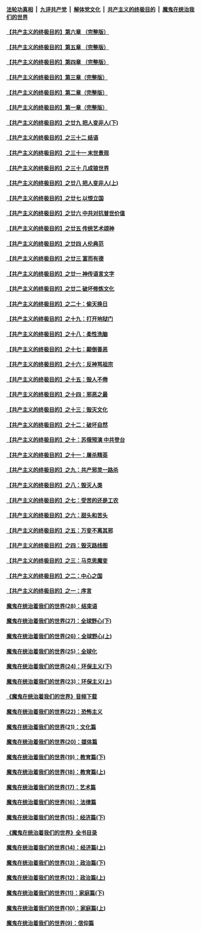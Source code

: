 

####  [法轮功真相](../../../../basic/blob/master/README.md?t=04032130) &nbsp;|&nbsp; [九评共产党](../../../../9ping.md/blob/master/README.md?t=04032130) &nbsp;|&nbsp; [解体党文化](../../../../jtdwh.md/blob/master/README.md?t=04032130)  &nbsp;|&nbsp; [共产主义的终极目的](../../../../gczydzjmd.md/blob/master/README.md?t=04032130) &nbsp;|&nbsp; [魔鬼在统治我们的世界](../../../../mgztzwmdsj.md/blob/master/README.md?t=04032130) 

#### [【共产主义的终极目的】第六章 （完整版）](../pages/nsc422/n11428913.md?t=04032130) 

#### [【共产主义的终极目的】第五章 （完整版）](../pages/nsc422/n11428912.md?t=04032130) 

#### [【共产主义的终极目的】第四章 （完整版）](../pages/nsc422/n11428907.md?t=04032130) 

#### [【共产主义的终极目的】第三章（完整版）](../pages/nsc422/n11428848.md?t=04032130) 

#### [【共产主义的终极目的】第二章（完整版）](../pages/nsc422/n11428831.md?t=04032130) 

#### [【共产主义的终极目的】第一章（完整版）](../pages/nsc422/n11417651.md?t=04032130) 

#### [【共产主义的终极目的】之廿九 把人变非人(下)](../pages/nsc422/n11344140.md?t=04032130) 

#### [【共产主义的终极目的】之三十二 结语](../pages/nsc422/n11360535.md?t=04032130) 

#### [【共产主义的终极目的】之三十一 末世景观](../pages/nsc422/n11351129.md?t=04032130) 

#### [【共产主义的终极目的】之三十 几成狼世界](../pages/nsc422/n11348280.md?t=04032130) 

#### [【共产主义的终极目的】之廿八 把人变非人(上)](../pages/nsc422/n11340492.md?t=04032130) 

#### [【共产主义的终极目的】之廿七 以恨立国](../pages/nsc422/n11336944.md?t=04032130) 

#### [【共产主义的终极目的】之廿六 中共对抗普世价值](../pages/nsc422/n11324785.md?t=04032130) 

#### [【共产主义的终极目的】之廿五 传统艺术颂神](../pages/nsc422/n11296396.md?t=04032130) 

#### [【共产主义的终极目的】之廿四 人伦典范](../pages/nsc422/n11296397.md?t=04032130) 

#### [【共产主义的终极目的】之廿三 富而有德](../pages/nsc422/n11283598.md?t=04032130) 

#### [【共产主义的终极目的】之廿一 神传语言文字](../pages/nsc422/n11263265.md?t=04032130) 

#### [【共产主义的终极目的】之廿二 破坏修炼文化](../pages/nsc422/n11245728.md?t=04032130) 

#### [【共产主义的终极目的】之二十：偷天换日](../pages/nsc422/n11238846.md?t=04032130) 

#### [【共产主义的终极目的】之十九：打开地狱门](../pages/nsc422/n11206376.md?t=04032130) 

#### [【共产主义的终极目的】之十八：柔性洗脑](../pages/nsc422/n11199994.md?t=04032130) 

#### [【共产主义的终极目的】之十七：颠倒善恶](../pages/nsc422/n11179782.md?t=04032130) 

#### [【共产主义的终极目的】之十六：反神骂祖宗](../pages/nsc422/n11166798.md?t=04032130) 

#### [【共产主义的终极目的】之十五：毁人不倦](../pages/nsc422/n11166792.md?t=04032130) 

#### [【共产主义的终极目的】之十四：邪恶之最](../pages/nsc422/n11150249.md?t=04032130) 

#### [【共产主义的终极目的】之十三：毁灭文化](../pages/nsc422/n11135227.md?t=04032130) 

#### [【共产主义的终极目的】之十二：破坏自然](../pages/nsc422/n11135214.md?t=04032130) 

#### [【共产主义的终极目的】之十：苏俄预演 中共登台](../pages/nsc422/n11118424.md?t=04032130) 

#### [【共产主义的终极目的】之十一：屠杀精英](../pages/nsc422/n11118442.md?t=04032130) 

#### [【共产主义的终极目的】之九：共产邪灵一路杀](../pages/nsc422/n11114139.md?t=04032130) 

#### [【共产主义的终极目的】之八：毁灭人类](../pages/nsc422/n11108503.md?t=04032130) 

#### [【共产主义的终极目的】之七：受苦的还是工农](../pages/nsc422/n11101809.md?t=04032130) 

#### [【共产主义的终极目的】之六：甜头和苦头](../pages/nsc422/n11096971.md?t=04032130) 

#### [【共产主义的终极目的】之五：万变不离其邪](../pages/nsc422/n11091285.md?t=04032130) 

#### [【共产主义的终极目的】之四：毁灭路线图](../pages/nsc422/n11086284.md?t=04032130) 

#### [【共产主义的终极目的】之三：马克思魔变](../pages/nsc422/n11061941.md?t=04032130) 

#### [【共产主义的终极目的】之二：中心之国](../pages/nsc422/n11047728.md?t=04032130) 

#### [【共产主义的终极目的】之一：序言](../pages/nsc422/n11086077.md?t=04032130) 

#### [魔鬼在统治着我们的世界(28)：结束语](../pages/nsc422/n10936246.md?t=04032130) 

#### [魔鬼在统治着我们的世界(27)：全球野心(下)](../pages/nsc422/n10928319.md?t=04032130) 

#### [魔鬼在统治着我们的世界(26)：全球野心(上)](../pages/nsc422/n10900318.md?t=04032130) 

#### [魔鬼在统治着我们的世界(25)：全球化](../pages/nsc422/n10788205.md?t=04032130) 

#### [魔鬼在统治着我们的世界(24)：环保主义(下)](../pages/nsc422/n10695307.md?t=04032130) 

#### [魔鬼在统治着我们的世界(23)：环保主义(上)](../pages/nsc422/n10688613.md?t=04032130) 

#### [《魔鬼在统治着我们的世界》音频下载](../pages/nsc422/n10635553.md?t=04032130) 

#### [魔鬼在统治着我们的世界(22)：恐怖主义](../pages/nsc422/n10614727.md?t=04032130) 

#### [魔鬼在统治着我们的世界(21)：文化篇](../pages/nsc422/n10597706.md?t=04032130) 

#### [魔鬼在统治着我们的世界(20)：媒体篇](../pages/nsc422/n10586579.md?t=04032130) 

#### [魔鬼在统治着我们的世界(19)：教育篇(下)](../pages/nsc422/n10564808.md?t=04032130) 

#### [魔鬼在统治着我们的世界(18)：教育篇(上)](../pages/nsc422/n10526970.md?t=04032130) 

#### [魔鬼在统治着我们的世界(17)：艺术篇](../pages/nsc422/n10499093.md?t=04032130) 

#### [魔鬼在统治着我们的世界(16)：法律篇](../pages/nsc422/n10485969.md?t=04032130) 

#### [魔鬼在统治着我们的世界(15)：经济篇(下)](../pages/nsc422/n10469975.md?t=04032130) 

#### [《魔鬼在统治着我们的世界》全书目录](../pages/nsc422/n10464261.md?t=04032130) 

#### [魔鬼在统治着我们的世界(14)：经济篇(上)](../pages/nsc422/n10457370.md?t=04032130) 

#### [魔鬼在统治着我们的世界(13)：政治篇(下)](../pages/nsc422/n10448270.md?t=04032130) 

#### [魔鬼在统治着我们的世界(12)：政治篇(上)](../pages/nsc422/n10444576.md?t=04032130) 

#### [魔鬼在统治着我们的世界(11)：家庭篇(下)](../pages/nsc422/n10440961.md?t=04032130) 

#### [魔鬼在统治着我们的世界(10)：家庭篇(上)](../pages/nsc422/n10435448.md?t=04032130) 

#### [魔鬼在统治着我们的世界(9)：信仰篇](../pages/nsc422/n10432159.md?t=04032130) 

